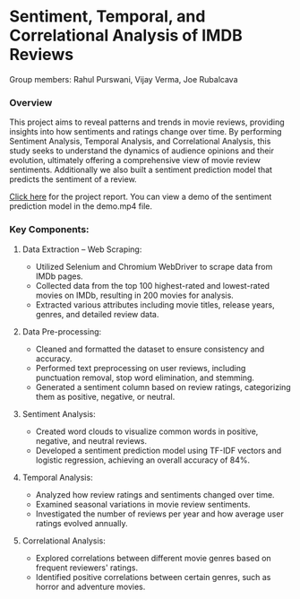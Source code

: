 # Sentiment, Temporal, and Correlational Analysis of IMDB Reviews
<h>Group members: Rahul Purswani, Vijay Verma, Joe Rubalcava</h><br>

### Overview
This project aims to reveal patterns and trends in movie reviews, providing insights into how sentiments and ratings change over time. By performing Sentiment Analysis, Temporal Analysis, and Correlational Analysis, this study seeks to understand the dynamics of audience opinions and their evolution, ultimately offering a comprehensive view of movie review sentiments. Additionally we also built a sentiment prediction model that predicts the sentiment of a review.

<h>[Click here](https://github.com/rahul-purswani/imdb-reviews-analysis/blob/main/Report.pdf) for the project report. You can view a demo of the sentiment prediction model in the demo.mp4 file.</h>

### Key Components:
1. Data Extraction – Web Scraping:
   - Utilized Selenium and Chromium WebDriver to scrape data from IMDb pages.
   - Collected data from the top 100 highest-rated and lowest-rated movies on IMDb, resulting in 200 movies for analysis.
   - Extracted various attributes including movie titles, release years, genres, and detailed review data.
     
2. Data Pre-processing:
   - Cleaned and formatted the dataset to ensure consistency and accuracy.
   - Performed text preprocessing on user reviews, including punctuation removal, stop word elimination, and stemming.
   - Generated a sentiment column based on review ratings, categorizing them as positive, negative, or neutral.

3. Sentiment Analysis:
   - Created word clouds to visualize common words in positive, negative, and neutral reviews.
   - Developed a sentiment prediction model using TF-IDF vectors and logistic regression, achieving an overall accuracy of 84%.

4. Temporal Analysis:
   - Analyzed how review ratings and sentiments changed over time.
   - Examined seasonal variations in movie review sentiments.
   - Investigated the number of reviews per year and how average user ratings evolved annually.

5. Correlational Analysis:
   - Explored correlations between different movie genres based on frequent reviewers' ratings.
   - Identified positive correlations between certain genres, such as horror and adventure movies.
